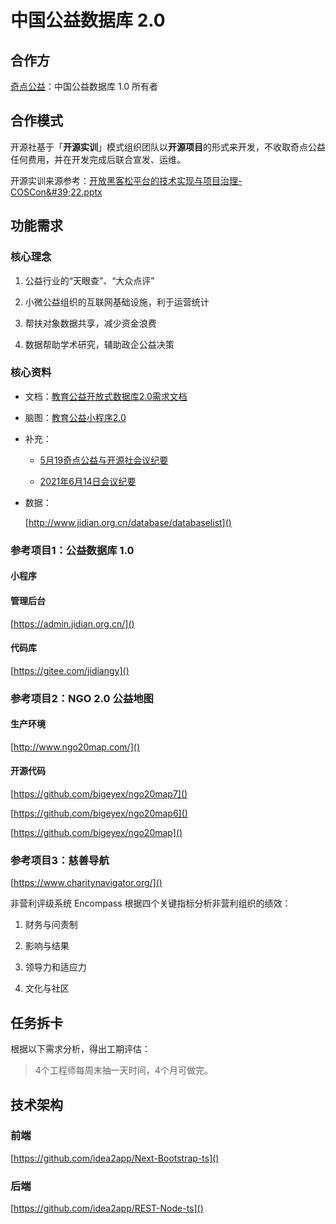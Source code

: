 # 中国公益数据库 2\.0

## 合作方

[奇点公益](http://www.jidian.org.cn/)：中国公益数据库 1\.0 所有者

## 合作模式

开源社基于「**开源实训**」模式组织团队以**开源项目**的形式来开发，不收取奇点公益任何费用，并在开发完成后联合宣发、运维。

开源实训来源参考：[开放黑客松平台的技术实现与项目治理\-COSCon\&\#39;22\.pptx](https://kaiyuanshe.feishu.cn/wiki/wikcn3aSlJRLLFf429LqNrX3mNg)

## 功能需求

### 核心理念

1. 公益行业的“天眼查”、“大众点评”

2. 小微公益组织的互联网基础设施，利于运营统计

3. 帮扶对象数据共享，减少资金浪费

4. 数据帮助学术研究，辅助政企公益决策

### 核心资料

- 文档：[教育公益开放式数据库2\.0需求文档](https://shimo.im/docs/xqtgHxDPkYVTGw8v)

- 脑图：[教育公益小程序2\.0](https://shimo.im/mindmaps/88pqKGHtrcpttyrt)

- 补充：

    - [5月19奇点公益与开源社会议纪要](https://shimo.im/docs/P3q6hWGd6k3WYjjp)

    - [2021年6月14日会议纪要](https://shimo.im/docs/qGQq6VYPgcTGhvdr)

- 数据：

    [http://www.jidian.org.cn/database/databaselist]()

### 参考项目1：公益数据库 1\.0

#### 小程序

#### 管理后台

[https://admin.jidian.org.cn/]()

#### 代码库

[https://gitee.com/jidiangy]()

### 参考项目2：NGO 2\.0 公益地图

#### 生产环境

[http://www.ngo20map.com/]()

#### 开源代码

[https://github.com/bigeyex/ngo20map7]()

[https://github.com/bigeyex/ngo20map6]()

[https://github.com/bigeyex/ngo20map]()

### 参考项目3：慈善导航

[https://www.charitynavigator.org/]()

非营利评级系统 Encompass 根据四个关键指标分析非营利组织的绩效：

1. 财务与问责制

2. 影响与结果

3. 领导力和适应力

4. 文化与社区

## 任务拆卡

根据以下需求分析，得出工期评估：

> 4个工程师每周末抽一天时间，4个月可做完。
> 
> 

## 技术架构

### 前端

[https://github.com/idea2app/Next-Bootstrap-ts]()

### 后端

[https://github.com/idea2app/REST-Node-ts]()



